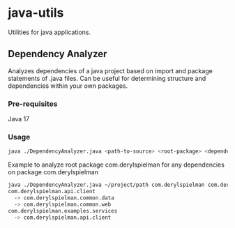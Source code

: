 # java-utils
Utilities for java applications.
## Dependency Analyzer
Analyzes dependencies of a java project based on import and package statements of .java files.
Can be useful for determining structure and dependencies within your own packages.

### Pre-requisites
Java 17
### Usage
```sh
java ./DependencyAnalyzer.java <path-to-source> <root-package> <dependency-root-package>
```
Example to analyze root package com.derylspielman for any dependencies on package com.derylspielman
```sh
java ./DependencyAnalyzer.java ~/project/path com.derylspielman com.derylspielman
com.derylspielman.api.client
  -> com.derylspielman.common.data
  -> com.derylspielman.common.web  
com.derylspielman.examples.services
  -> com.derylspielman.api.client
```
